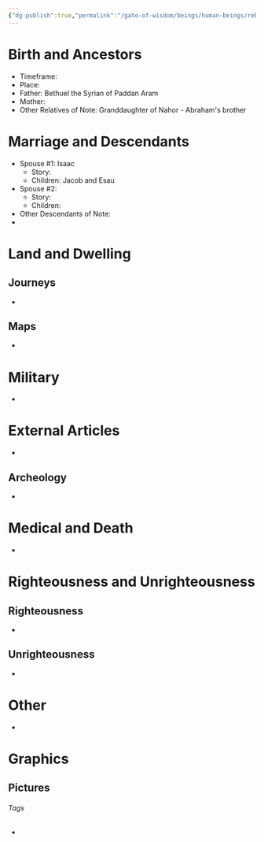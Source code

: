 ```yaml
---
{"dg-publish":true,"permalink":"/gate-of-wisdom/beings/human-beings/rebekah/","tags":["#GateWisdom","#Being","#HumanBeing","#R"]}
---
```



# Birth and Ancestors
- Timeframe:
- Place:
- Father: Bethuel the Syrian of Paddan Aram
- Mother:
- Other Relatives of Note: Granddaughter of Nahor - Abraham's brother  

# Marriage and Descendants
- Spouse #1: Isaac
	- Story:
	- Children: Jacob and Esau
- Spouse #2:
	- Story:
	- Children:
- Other Descendants of Note:
-  

# Land and Dwelling
## Journeys
- 

## Maps
- 

# Military
- 

# External Articles
- 

## Archeology
- 

# Medical and Death
- 

# Righteousness and Unrighteousness
## Righteousness
- 

## Unrighteousness
- 

# Other
- 


# Graphics
## Pictures



###### Tags
- 